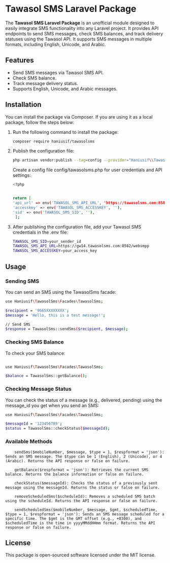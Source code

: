 # Tawasol SMS Laravel Package

The **Tawasol SMS Laravel Package** is an unofficial module designed to easily integrate SMS functionality into any Laravel project. It provides API endpoints to send SMS messages, check SMS balances, and track delivery statuses using the Tawasol API. It supports SMS messages in multiple formats, including English, Unicode, and Arabic.

## Features
- Send SMS messages via Tawasol SMS API.
- Check SMS balance.
- Track message delivery status.
- Supports English, Unicode, and Arabic messages.

## Installation

You can install the package via Composer. If you are using it as a local package, follow the steps below:


1. Run the following command to install the package:

    ```bash
    composer require haniusif/tawasolsms
    ```

2. Publish the configuration file:

    ```bash
    php artisan vendor:publish --tag=config --provider="Haniusif\\TawasolSms\\TawasolSmsServiceProvider"
    ```
    Create a config file config/tawasolsms.php for user credentials and API settings:
    ```bash
    <?php

 
    return [
    'api_url' => env('TAWASOL_SMS_API_URL', 'https://tawasolsms.com:8582/websmpp'),
    'accesskey' => env('TAWASOL_SMS_ACCESSKEY', ''),
    'sid' => env('TAWASOL_SMS_SID', ''),
     ];

    ```

3. After publishing the configuration file, add your Tawasol SMS credentials in the .env file:
   ```bash
   TAWASOL_SMS_SID=your_sender_id
   TAWASOL_SMS_API_URL=https://gw14.tawasolsms.com:8582/websmpp
   TAWASOL_SMS_ACCESSKEY=your_access_key

   ```

## Usage
### Sending SMS

You can send an SMS using the TawasolSms facade:

 
```bash
use Haniusif\TawasolSms\Facades\TawasolSms;

$recipient = '9665XXXXXXXX';
$message = 'Hello, this is a test message!';

// Send SMS
$response = TawasolSms::sendSms($recipient, $message);
```

### Checking SMS Balance

To check your SMS balance:

```bash

use Haniusif\TawasolSms\Facades\TawasolSms;

$balance = TawasolSms::getBalance();
```

### Checking Message Status

You can check the status of a message (e.g., delivered, pending) using the message_id you get when you send an SMS:


```bash
use Haniusif\TawasolSms\Facades\TawasolSms;

$messageId = '123456789';
$status = TawasolSms::checkStatus($messageId);
```
### Available Methods

        sendSms($mobileNumber, $message, $type = 1, $respformat = 'json'): Sends an SMS message. The $type can be 1 (English), 2 (Unicode), or 4 (Arabic). Returns the API response or false on failure.

        getBalance($respformat = 'json'): Retrieves the current SMS balance. Returns the balance information or false on failure.

        checkStatus($messageId): Checks the status of a previously sent message using the messageId. Returns the status or false on failure.

        removeScheduledSms($scheduleId): Removes a scheduled SMS batch using the scheduleId. Returns the API response or false on failure.

        sendScheduledSms($mobileNumber, $message, $gmt, $scheduledTime, $type = 1, $respformat = 'json'): Sends an SMS message scheduled for a specific time. The $gmt is the GMT offset (e.g., +0300), and $scheduledTime is the time in yyyyMMddHHmm format. Returns the API response or false on failure.

## License

This package is open-sourced software licensed under the MIT license.
